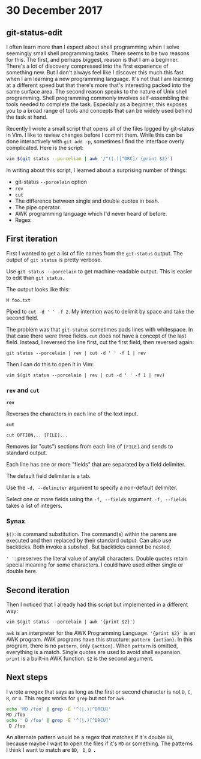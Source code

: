 # 30 December 2017

## git-status-edit

I often learn more than I expect about shell programming when I solve seemingly 
small shell programming tasks.
There seems to be two reasons for this.
The first, and perhaps biggest, reason is that I am a beginner.
There's a lot of discovery compressed into the first experience of something 
new.
But I don't always feel like I discover this much this fast when I am learning a
new programming language.
It's not that I am learning at a different speed but that there's more that's
interesting packed into the same surface area.
The second reason speaks to the nature of Unix shell programming.
Shell programming commonly involves self-assembling the tools needed to 
complete the task.
Especially as a beginner, this exposes you to a broad range of tools and 
concepts that can be widely used behind the task at hand.

Recently I wrote a small script that opens all of the files logged by 
git-status in Vim.
I like to review changes before I commit them.
While this can be done interactively with `git add -p`, sometimes I find the
interface overly complicated.
Here is the script:

```bash
vim $(git status --porcelian | awk '/^(|.)[^DRC]/ {print $2}')
```

In writing about this script, I learned about a surprising number of things: 

- git-status `--porcelain` option
- `rev`
- `cut`
- The difference between single and double quotes in bash.
- The pipe operator.
- AWK programming language which I'd never heard of before.
- Regex


## First iteration

First I wanted to get a list of file names from the `git-status` output.
The output of `git status` is pretty verbose.

Use `git status --porcelain` to get machine-readable output. 
This is easier to edit than `git status`.

The output looks like this:

```
M foo.txt
```

Piped to `cut -d ' ' -f 2`. My intention was to delimit by space and take the 
second field.

The problem was that `git-status` sometimes pads lines with whitespace. 
In that case there were three fields. 
`cut` does not have a concept of the last field.
Instead, I reversed the line first, cut the first field, then reversed again:

```shell
git status --porcelain | rev | cut -d ' ' -f 1 | rev
```

Then I can do this to open it in Vim:

```shell
vim $(git status --porcelain | rev | cut -d ' ' -f 1 | rev)
```
### `rev` and `cut` 

**`rev`**

Reverses the characters in each line of the text input.

**`cut`**

```
cut OPTION... [FILE]...
```

Removes (or "cuts") sections from each line of `[FILE]` and sends to standard
output.

Each line has one or more "fields" that are separated by a field delimiter. 

The default field delimiter is a tab.

Use the `-d, --delimiter` argument to specify a non-default delimiter.

Select one or more fields using the `-f, --fields` argument. `-f, --fields` 
takes a list of integers.

### Synax

`$()`: is command substitution. 
The command(s) within the parens are executed 
and then replaced by their standard output. 
Can also use backticks. 
Both invoke a subshell.
But backticks cannot be nested.

`' '`: preserves the literal value of any/all characters. 
Double quotes retain special meaning for some characters. 
I could have used either single or double here.


## Second iteration

Then I noticed that I already had this script but implemented in a different
way:

```shell
vim $(git status --porcelain | awk '{print $2}')
```

`awk` is an interpreter for the AWK Programming Language. 
`'{print $2}'` is an AWK program.
AWK programs have this structure: `pattern {action}`.
In this program, there is no `pattern`, only `{action}`.
When `pattern` is omitted, everything is a match.
Single quotes are used to avoid shell expansion.
`print` is a built-in AWK function.
`$2` is the second argument.

## Next steps

I wrote a regex that says as long as the first or second character is not `D`,
`C`, `R`, or `U`.
This regex works for `grep` but not for `awk`.

```bash
echo 'MD /foo' | grep -E '^(|.)[^DRCU]'
MD /foo
echo ' D /foo' | grep -E '^(|.)[^DRCU]'
 D /foo
```

An alternate pattern would be a regex that matches if it's double `DD`, because
maybe I want to open the files if it's `MD` or something. 
The patterns I think I want to match are `DD`, ` D`, `D `.
